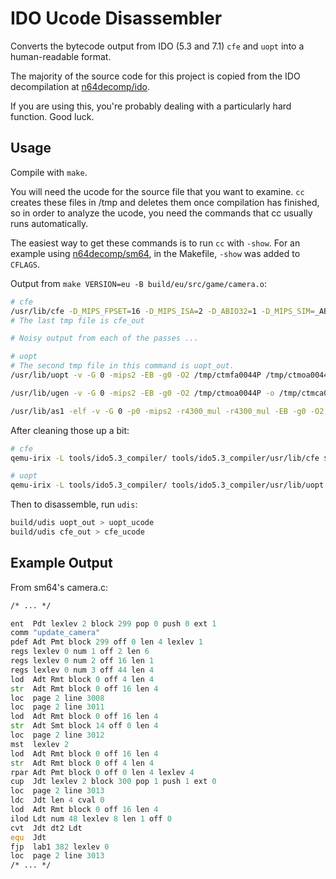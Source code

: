 # IDO Ucode Disassembler

Converts the bytecode output from IDO (5.3 and 7.1) `cfe` and `uopt` into a human-readable format.

The majority of the source code for this project is copied from the IDO decompilation at [n64decomp/ido](https://github.com/n64decomp/ido).

If you are using this, you're probably dealing with a particularly hard function. Good luck.

## Usage

Compile with `make`.

You will need the ucode for the source file that you want to examine.
`cc` creates these files in /tmp and deletes them once compilation has finished, so in order to analyze the ucode, you need the commands that cc usually runs automatically.

The easiest way to get these commands is to run `cc` with `-show`. For an example using [n64decomp/sm64](https://github.com/n64decomp/sm64), in the Makefile, `-show` was added to `CFLAGS`.

Output from `make VERSION=eu -B build/eu/src/game/camera.o`:

```bash
# cfe
/usr/lib/cfe -D_MIPS_FPSET=16 -D_MIPS_ISA=2 -D_ABIO32=1 -D_MIPS_SIM=_ABIO32 -D_MIPS_SZINT=32 -D_MIPS_SZLONG=32 -D_MIPS_SZPTR=32 -D__EXTENSIONS__ -DLANGUAGE_C -D_LANGUAGE_C -D__INLINE_INTRINSICS -Dsgi -D__sgi -Dunix -Dmips -Dhost_mips -D__unix -D__host_mips -D_SVR4_SOURCE -D_MODERN_C -D_SGI_SOURCE -D__DSO__ -DSYSTYPE_SVR4 -D_SYSTYPE_SVR4 -D_LONGLONG -D__mips=2 -I -Iinclude -Ibuild/eu -Ibuild/eu/include -Isrc -I. -Iinclude/libc -D_MIPSEB -DMIPSEB -D__STDC__=1 -DTARGET_N64 -D_LANGUAGE_C -DVERSION_EU=1 -DF3D_NEW=1 src/game/camera.c -Xv -D_CFE -Amachine(mips) -Asystem(unix) -non_shared -G 0 -std -XS/tmp/ctmsta0044P -mips2 -Xcpluscomm -Xsigned -EB -Xg0 -O2 > /tmp/ctmfa0044P
# The last tmp file is cfe_out

# Noisy output from each of the passes ...

# uopt
# The second tmp file in this command is uopt_out.
/usr/lib/uopt -v -G 0 -mips2 -EB -g0 -O2 /tmp/ctmfa0044P /tmp/ctmoa0044P -t /tmp/ctmsta0044P /tmp/ctmosa0044P

/usr/lib/ugen -v -G 0 -mips2 -EB -g0 -O2 /tmp/ctmoa0044P -o /tmp/ctmca0044P -t /tmp/ctmsta0044P -temp /tmp/ctmgta0044P

/usr/lib/as1 -elf -v -G 0 -p0 -mips2 -r4300_mul -r4300_mul -EB -g0 -O2 /tmp/ctmca0044P -o build/eu/src/game/camera.o -t /tmp/ctmsta0044P
```

After cleaning those up a bit:

```bash
# cfe
qemu-irix -L tools/ido5.3_compiler/ tools/ido5.3_compiler/usr/lib/cfe ${CFLAGS} source_file.c -Xv -D_CFE -Amachine(mips) -Asystem(unix) -non_shared -G 0 -std -XS./symfile -Xcpluscomm -Xsigned -mips2 -EB -Xg0 -O2 > cfe_out 

# uopt
qemu-irix -L tools/ido5.3_compiler/ tools/ido5.3_compiler/usr/lib/uopt -v -G 0 -mips2 -EB -g0 -O2 cfe_out uopt_out -t ./symfile strpfile 
```

Then to disassemble, run `udis`:

```bash
build/udis uopt_out > uopt_ucode
build/udis cfe_out > cfe_ucode
```
## Example Output

From sm64's camera.c:

```asm
/* ... */

ent  Pdt lexlev 2 block 299 pop 0 push 0 ext 1 
comm "update_camera"
pdef Adt Pmt block 299 off 0 len 4 lexlev 1 
regs lexlev 0 num 1 off 2 len 6 
regs lexlev 0 num 2 off 16 len 1 
regs lexlev 0 num 3 off 44 len 4 
lod  Adt Rmt block 0 off 4 len 4 
str  Adt Rmt block 0 off 16 len 4 
loc  page 2 line 3008 
loc  page 2 line 3011 
lod  Adt Rmt block 0 off 16 len 4 
str  Adt Smt block 14 off 0 len 4 
loc  page 2 line 3012 
mst  lexlev 2 
lod  Adt Rmt block 0 off 16 len 4 
str  Adt Rmt block 0 off 4 len 4 
rpar Adt Pmt block 0 off 0 len 4 lexlev 4 
cup  Jdt lexlev 2 block 300 pop 1 push 1 ext 0 
loc  page 2 line 3013 
ldc  Jdt len 4 cval 0
lod  Adt Rmt block 0 off 16 len 4 
ilod Ldt num 48 lexlev 8 len 1 off 0 
cvt  Jdt dt2 Ldt 
equ  Jdt 
fjp  lab1 382 lexlev 0 
loc  page 2 line 3013 
/* ... */
```
